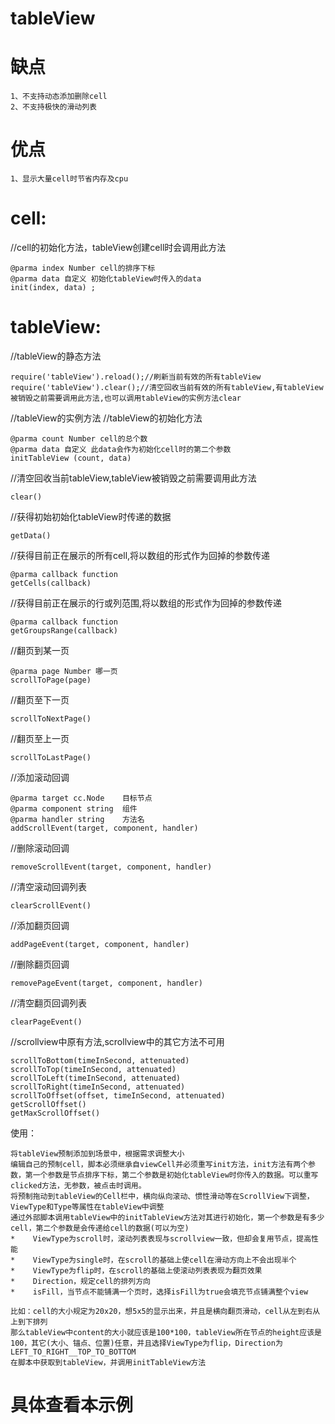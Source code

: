 # tableView

# 缺点
```
1、不支持动态添加删除cell
2、不支持极快的滑动列表
```
# 优点
```
1、显示大量cell时节省内存及cpu
```

# cell:
//cell的初始化方法，tableView创建cell时会调用此方法
```
@parma index Number cell的排序下标
@parma data 自定义 初始化tableView时传入的data
init(index, data) ;
```

# tableView:
 //tableView的静态方法
```
require('tableView').reload();//刷新当前有效的所有tableView
require('tableView').clear();//清空回收当前有效的所有tableView,有tableView被销毁之前需要调用此方法,也可以调用tableView的实例方法clear
```

 //tableView的实例方法
 //tableView的初始化方法
```
@parma count Number cell的总个数
@parma data 自定义 此data会作为初始化cell时的第二个参数
initTableView (count, data)
```

 //清空回收当前tableView,tableView被销毁之前需要调用此方法
```
clear()
```

//获得初始初始化tableView时传递的数据
```
getData()
```

//获得目前正在展示的所有cell,将以数组的形式作为回掉的参数传递
```
@parma callback function 
getCells(callback)
```

//获得目前正在展示的行或列范围,将以数组的形式作为回掉的参数传递
```
@parma callback function 
getGroupsRange(callback)
```

//翻页到某一页
```
@parma page Number 哪一页
scrollToPage(page)
```

//翻页至下一页
```
scrollToNextPage()
```

//翻页至上一页
```
scrollToLastPage()
```

//添加滚动回调
```
@parma target cc.Node    目标节点
@parma component string  组件
@parma handler string    方法名
addScrollEvent(target, component, handler)
```

//删除滚动回调
```
removeScrollEvent(target, component, handler)
```

//清空滚动回调列表
```
clearScrollEvent()
```

//添加翻页回调
```
addPageEvent(target, component, handler)
```

//删除翻页回调
```
removePageEvent(target, component, handler)
```

//清空翻页回调列表
```
clearPageEvent()
```

//scrollview中原有方法,scrollview中的其它方法不可用
```
scrollToBottom(timeInSecond, attenuated)
scrollToTop(timeInSecond, attenuated)
scrollToLeft(timeInSecond, attenuated)
scrollToRight(timeInSecond, attenuated)
scrollToOffset(offset, timeInSecond, attenuated)
getScrollOffset()
getMaxScrollOffset() 
```

使用：
```
将tableView预制添加到场景中，根据需求调整大小
编辑自己的预制cell，脚本必须继承自viewCell并必须重写init方法，init方法有两个参数，第一个参数是节点排序下标，第二个参数是初始化tableView时你传入的数据。可以重写clicked方法，无参数，被点击时调用。
将预制拖动到tableView的Cell栏中，横向纵向滚动、惯性滑动等在ScrollView下调整，ViewType和Type等属性在tableView中调整
通过外部脚本调用tableView中的initTableView方法对其进行初始化，第一个参数是有多少cell，第二个参数是会传递给cell的数据(可以为空) 
*    ViewType为scroll时，滚动列表表现与scrollview一致，但却会复用节点，提高性能
*    ViewType为single时，在scroll的基础上使cell在滑动方向上不会出现半个
*    ViewType为flip时，在scroll的基础上使滚动列表表现为翻页效果
*    Direction，规定cell的排列方向
*    isFill，当节点不能铺满一个页时，选择isFill为true会填充节点铺满整个view

比如：cell的大小规定为20x20，想5x5的显示出来，并且是横向翻页滑动，cell从左到右从上到下排列
那么tableView中content的大小就应该是100*100，tableView所在节点的height应该是100，其它(大小、锚点、位置)任意，并且选择ViewType为flip，Direction为LEFT_TO_RIGHT__TOP_TO_BOTTOM
在脚本中获取到tableView，并调用initTableView方法
```

# 具体查看本示例